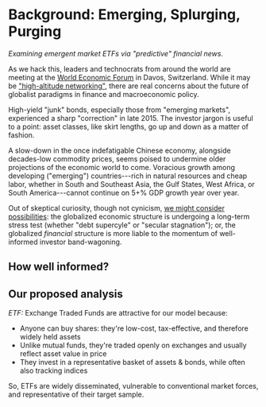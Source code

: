 # Background: Emerging, Splurging, Purging #

_Examining emergent market ETFs via "predictive" financial news._

As we hack this, leaders and technocrats from around the world are meeting at the [World Economic Forum](http://www.weforum.org/) in Davos, Switzerland. While it may be ["high-altitude networking"](http://nyti.ms/1OsFHUO), there are real concerns about the future of globalist paradigms in finance and macroeconomic policy.

High-yield "junk" bonds, especially those from "emerging markets", experienced a sharp "correction" in late 2015. The investor jargon is useful to a point: asset classes, like skirt lengths, go up and down as a matter of fashion.

A slow-down in the once indefatigable Chinese economy, alongside decades-low commodity prices, seems poised to undermine older projections of the economic world to come. Voracious growth among developing ("emerging") countries---rich in natural resources and cheap labor, whether in South and Southeast Asia, the Gulf States, West Africa, or South America---cannot continue on 5+% GDP growth year over year.

Out of skeptical curiosity, though not cynicism, [we might consider possibilities](http://www.newyorker.com/news/john-cassidy/what-is-the-post-post-davos-model-of-the-world): the globalized economic structure is undergoing a long-term stress test (whether "debt supercyle" or "secular stagnation"); or, the globalized _financial_ structure is more liable to the momentum of well-informed investor band-wagoning.

## How well informed? ##

## Our proposed analysis ##

_ETF:_ Exchange Traded Funds are attractive for our model because:

* Anyone can buy shares: they're low-cost, tax-effective, and therefore widely held assets
* Unlike mutual funds, they're traded openly on exchanges and usually reflect asset value in price
* They invest in a representative basket of assets & bonds, while often also tracking indices

So, ETFs are widely disseminated, vulnerable to conventional market forces, and representative of their target sample.
